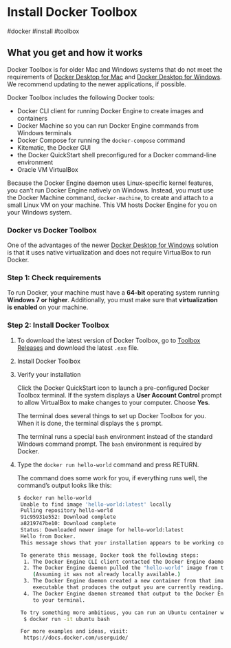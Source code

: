 # Install Docker Toolbox

#docker #install #toolbox

## What you get and how it works

Docker Toolbox is for older Mac and Windows systems that do not meet the requirements of [Docker Desktop for Mac](https://docs.docker.com/docker-for-mac/) and [Docker Desktop for Windows](https://docs.docker.com/docker-for-windows/). We recommend updating to the newer applications, if possible.

Docker Toolbox includes the following Docker tools:

- Docker CLI client for running Docker Engine to create images and containers
- Docker Machine so you can run Docker Engine commands from Windows terminals
- Docker Compose for running the `docker-compose` command
- Kitematic, the Docker GUI
- the Docker QuickStart shell preconfigured for a Docker command-line environment
- Oracle VM VirtualBox

Because the Docker Engine daemon uses Linux-specific kernel features, you can’t run Docker Engine natively on Windows. Instead, you must use the Docker Machine command, `docker-machine`, to create and attach to a small Linux VM on your machine. This VM hosts Docker Engine for you on your Windows system.

### Docker vs Docker Toolbox

One of the advantages of the newer [Docker Desktop for Windows](https://docs.docker.com/docker-for-windows/) solution is that it uses native virtualization and does not require VirtualBox to run Docker.

### Step 1: Check requirements

To run Docker, your machine must have a **64-bit** operating system running **Windows 7 or higher**. Additionally, you must make sure that **virtualization is enabled** on your machine.

### Step 2: Install Docker Toolbox

1. To download the latest version of Docker Toolbox, go to [Toolbox Releases](https://github.com/docker/toolbox/releases) and download the latest `.exe` file.
2. Install Docker Toolbox
3. Verify your installation
    
    Click the Docker QuickStart icon to launch a pre-configured Docker Toolbox terminal. If the system displays a **User Account Control** prompt to allow VirtualBox to make changes to your computer. Choose **Yes**.
    
    The terminal does several things to set up Docker Toolbox for you. When it is done, the terminal displays the `$` prompt.
    
    The terminal runs a special `bash` environment instead of the standard Windows command prompt. The `bash` environment is required by Docker.
    
4. Type the `docker run hello-world` command and press RETURN.
    
    The command does some work for you, if everything runs well, the command’s output looks like this:
    
    ```bash
    $ docker run hello-world
     Unable to find image 'hello-world:latest' locally
     Pulling repository hello-world
     91c95931e552: Download complete
     a8219747be10: Download complete
     Status: Downloaded newer image for hello-world:latest
     Hello from Docker.
     This message shows that your installation appears to be working correctly.
    
     To generate this message, Docker took the following steps:
      1. The Docker Engine CLI client contacted the Docker Engine daemon.
      2. The Docker Engine daemon pulled the "hello-world" image from the Docker Hub.
         (Assuming it was not already locally available.)
      3. The Docker Engine daemon created a new container from that image which runs the
         executable that produces the output you are currently reading.
      4. The Docker Engine daemon streamed that output to the Docker Engine CLI client, which sent it
         to your terminal.
    
     To try something more ambitious, you can run an Ubuntu container with:
      $ docker run -it ubuntu bash
    
     For more examples and ideas, visit:
      https://docs.docker.com/userguide/
    ```